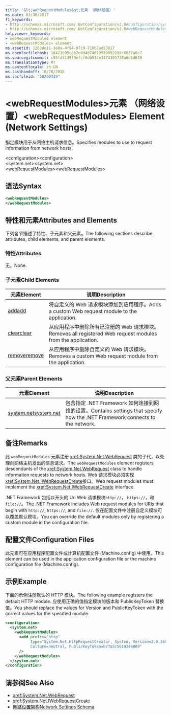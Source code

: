 ```yaml
---
title: '&lt;webRequestModules&gt;元素 （网络设置）'
ms.date: 03/30/2017
f1_keywords:
- http://schemas.microsoft.com/.NetConfiguration/v2.0#configuration/system.net/webRequestModules
- http://schemas.microsoft.com/.NetConfiguration/v2.0#webRequestModules
helpviewer_keywords:
- webRequestModules element
- <webRequestModules> element
ms.assetid: 1263de11-3e0a-4f94-97c9-710b2ae53817
ms.openlocfilehash: 1d421009e8b2e0d4074679939092180c6037a0c7
ms.sourcegitcommit: c93fd5139f9efcf6db514e3474301738a6d1d649
ms.translationtype: MT
ms.contentlocale: zh-CN
ms.lasthandoff: 10/28/2018
ms.locfileid: "50200439"
---
```

# <a name="ltwebrequestmodulesgt-element-network-settings"></a><span data-ttu-id="bad1a-102">&lt;webRequestModules&gt;元素 （网络设置）</span><span class="sxs-lookup"><span data-stu-id="bad1a-102">&lt;webRequestModules&gt; Element (Network Settings)</span></span>
<span data-ttu-id="bad1a-103">指定模块用于从网络主机请求信息。</span><span class="sxs-lookup"><span data-stu-id="bad1a-103">Specifies modules to use to request information from network hosts.</span></span>  
  
 <span data-ttu-id="bad1a-104">\<configuration></span><span class="sxs-lookup"><span data-stu-id="bad1a-104">\<configuration></span></span>  
<span data-ttu-id="bad1a-105">\<system.net></span><span class="sxs-lookup"><span data-stu-id="bad1a-105">\<system.net></span></span>  
<span data-ttu-id="bad1a-106">\<webRequestModules></span><span class="sxs-lookup"><span data-stu-id="bad1a-106">\<webRequestModules></span></span>  
  
## <a name="syntax"></a><span data-ttu-id="bad1a-107">语法</span><span class="sxs-lookup"><span data-stu-id="bad1a-107">Syntax</span></span>  
  
```xml  
<webRequestModules>   
</webRequestModules>  
```  
  
## <a name="attributes-and-elements"></a><span data-ttu-id="bad1a-108">特性和元素</span><span class="sxs-lookup"><span data-stu-id="bad1a-108">Attributes and Elements</span></span>  
 <span data-ttu-id="bad1a-109">下列各节描述了特性、子元素和父元素。</span><span class="sxs-lookup"><span data-stu-id="bad1a-109">The following sections describe attributes, child elements, and parent elements.</span></span>  
  
### <a name="attributes"></a><span data-ttu-id="bad1a-110">特性</span><span class="sxs-lookup"><span data-stu-id="bad1a-110">Attributes</span></span>  
 <span data-ttu-id="bad1a-111">无。</span><span class="sxs-lookup"><span data-stu-id="bad1a-111">None.</span></span>  
  
### <a name="child-elements"></a><span data-ttu-id="bad1a-112">子元素</span><span class="sxs-lookup"><span data-stu-id="bad1a-112">Child Elements</span></span>  
  
|<span data-ttu-id="bad1a-113">**元素**</span><span class="sxs-lookup"><span data-stu-id="bad1a-113">**Element**</span></span>|<span data-ttu-id="bad1a-114">**说明**</span><span class="sxs-lookup"><span data-stu-id="bad1a-114">**Description**</span></span>|  
|-----------------|---------------------|  
|[<span data-ttu-id="bad1a-115">add</span><span class="sxs-lookup"><span data-stu-id="bad1a-115">add</span></span>](../../../../../docs/framework/configure-apps/file-schema/network/add-element-for-webrequestmodules-network-settings.md)|<span data-ttu-id="bad1a-116">将自定义的 Web 请求模块添加到应用程序。</span><span class="sxs-lookup"><span data-stu-id="bad1a-116">Adds a custom Web request module to the application.</span></span>|  
|[<span data-ttu-id="bad1a-117">clear</span><span class="sxs-lookup"><span data-stu-id="bad1a-117">clear</span></span>](../../../../../docs/framework/configure-apps/file-schema/network/clear-element-for-webrequestmodules-network-settings.md)|<span data-ttu-id="bad1a-118">从应用程序中删除所有已注册的 Web 请求模块。</span><span class="sxs-lookup"><span data-stu-id="bad1a-118">Removes all registered Web request modules from the application.</span></span>|  
|[<span data-ttu-id="bad1a-119">remove</span><span class="sxs-lookup"><span data-stu-id="bad1a-119">remove</span></span>](../../../../../docs/framework/configure-apps/file-schema/network/remove-element-for-webrequestmodules-network-settings.md)|<span data-ttu-id="bad1a-120">从应用程序中删除自定义的 Web 请求模块。</span><span class="sxs-lookup"><span data-stu-id="bad1a-120">Removes a custom Web request module from the application.</span></span>|  
  
### <a name="parent-elements"></a><span data-ttu-id="bad1a-121">父元素</span><span class="sxs-lookup"><span data-stu-id="bad1a-121">Parent Elements</span></span>  
  
|<span data-ttu-id="bad1a-122">**元素**</span><span class="sxs-lookup"><span data-stu-id="bad1a-122">**Element**</span></span>|<span data-ttu-id="bad1a-123">**说明**</span><span class="sxs-lookup"><span data-stu-id="bad1a-123">**Description**</span></span>|  
|-----------------|---------------------|  
|[<span data-ttu-id="bad1a-124">system.net</span><span class="sxs-lookup"><span data-stu-id="bad1a-124">system.net</span></span>](../../../../../docs/framework/configure-apps/file-schema/network/system-net-element-network-settings.md)|<span data-ttu-id="bad1a-125">包含指定 .NET Framework 如何连接到网络的设置。</span><span class="sxs-lookup"><span data-stu-id="bad1a-125">Contains settings that specify how the .NET Framework connects to the network.</span></span>|  
  
## <a name="remarks"></a><span data-ttu-id="bad1a-126">备注</span><span class="sxs-lookup"><span data-stu-id="bad1a-126">Remarks</span></span>  
 <span data-ttu-id="bad1a-127">此 `webRequestModules` 元素注册 <xref:System.Net.WebRequest> 类的子代，以处理向网络主机发出的信息请求。</span><span class="sxs-lookup"><span data-stu-id="bad1a-127">The `webRequestModules` element registers descendants of the <xref:System.Net.WebRequest> class to handle information requests to network hosts.</span></span> <span data-ttu-id="bad1a-128">Web 请求模块必须实现<xref:System.Net.IWebRequestCreate>接口。</span><span class="sxs-lookup"><span data-stu-id="bad1a-128">Web request modules must implement the <xref:System.Net.IWebRequestCreate> interface.</span></span>  
  
 <span data-ttu-id="bad1a-129">.NET Framework 包括以开头的 Uri Web 请求模块`http://`， `https://`，和`file://`。</span><span class="sxs-lookup"><span data-stu-id="bad1a-129">The .NET Framework includes Web request modules for URIs that begin with `http://`, `https://`, and `file://`.</span></span> <span data-ttu-id="bad1a-130">仅在配置文件中注册自定义模块可以覆盖默认模块。</span><span class="sxs-lookup"><span data-stu-id="bad1a-130">You can override the default modules only by registering a custom module in the configuration file.</span></span>  
  
## <a name="configuration-files"></a><span data-ttu-id="bad1a-131">配置文件</span><span class="sxs-lookup"><span data-stu-id="bad1a-131">Configuration Files</span></span>  
 <span data-ttu-id="bad1a-132">此元素可在应用程序配置文件或计算机配置文件 (Machine.config) 中使用。</span><span class="sxs-lookup"><span data-stu-id="bad1a-132">This element can be used in the application configuration file or the machine configuration file (Machine.config).</span></span>  
  
## <a name="example"></a><span data-ttu-id="bad1a-133">示例</span><span class="sxs-lookup"><span data-stu-id="bad1a-133">Example</span></span>  
 <span data-ttu-id="bad1a-134">下面的示例注册默认的 HTTP 模块。</span><span class="sxs-lookup"><span data-stu-id="bad1a-134">The following example registers the default HTTP module.</span></span> <span data-ttu-id="bad1a-135">应使用正确的值指定模块的版本和 PublicKeyToken 替换值。</span><span class="sxs-lookup"><span data-stu-id="bad1a-135">You should replace the values for Version and PublicKeyToken with the correct values for the specified module.</span></span>  
  
```xml  
<configuration>  
  <system.net>  
    <webRequestModules>  
      <add prefix="http"  
           type="System.Net.HttpRequestCreator, System, Version=2.0.3600.0,  
           Culture=neutral, PublicKeyToken=b77a5c561934e089"  
      />  
    </webRequestModules>  
  </system.net>  
</configuration>  
```  
  
## <a name="see-also"></a><span data-ttu-id="bad1a-136">请参阅</span><span class="sxs-lookup"><span data-stu-id="bad1a-136">See Also</span></span>  
- <xref:System.Net.WebRequest>  
- <xref:System.Net.IWebRequestCreate>  
- [<span data-ttu-id="bad1a-137">网络设置架构</span><span class="sxs-lookup"><span data-stu-id="bad1a-137">Network Settings Schema</span></span>](../../../../../docs/framework/configure-apps/file-schema/network/index.md)
